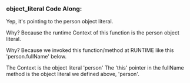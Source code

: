 
### object_literal Code Along:
Yep, it's pointing to the person object literal.

Why? Because the runtime Context of this function is
the person object literal.

Why? Because we invoked this function/method at RUNTIME like this 'person.fullName' below.

The Context is the object literal 'person'
The 'this' pointer in the fullName method is the object literal we defined above, 'person'.
